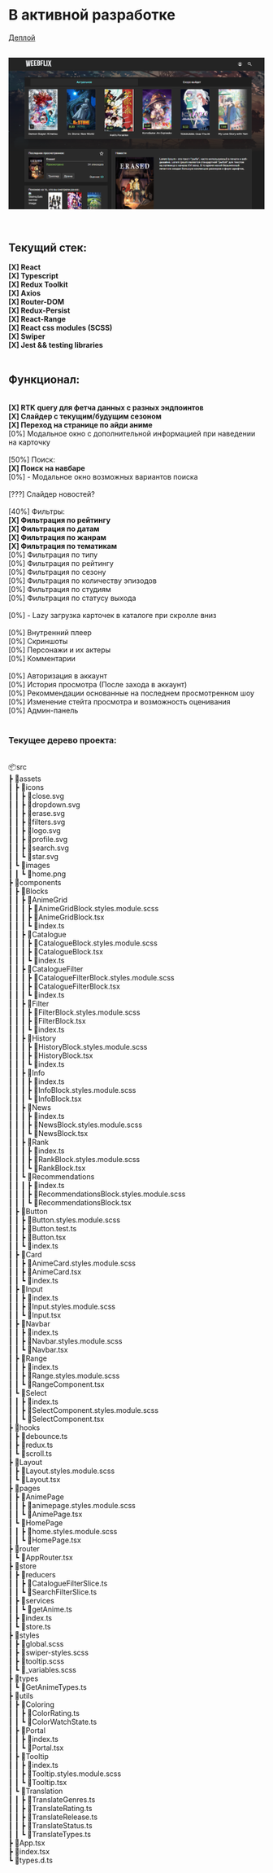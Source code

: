 <h1>В активной разработке</h1>
<a href='https://weebflix-remastered.vercel.app/'> Деплой </a>
<br>
<br>



<img src='Screenshot_1.png'></img>


<br>

<h2> Текущий стек: </h2>
<strong>[X] React </strong>  <br>
<strong>[X] Typescript </strong> <br>
<strong>[X] Redux Toolkit </strong> <br>
<strong>[X] Axios </strong> <br>
<strong>[X] Router-DOM </strong> <br>
<strong>[X] Redux-Persist </strong> <br>
<strong>[X] React-Range </strong> <br>
<strong>[X] React css modules (SCSS) </strong> <br>
<strong>[X] Swiper </strong>  <br>
<strong>[X] Jest && testing libraries </strong>  <br> <br>

<h2> Функционал: </h2> 
<br>
<strong>[X] RTK query для фетча данных с разных эндпоинтов </strong> 
<br>
<strong>[X] Слайдер с текущим/будущим сезоном </strong> 
<br>
<strong>[X] Переход на странице по айди аниме </strong> 
<br>
[0%] Модальное окно с дополнительной информацией при наведении на карточку </> 

<br>
<br>
[50%] Поиск: 
<br>
<strong>[X] Поиск на навбаре </strong>
<br>
[0%] - Модальное окно возможных вариантов поиска
<br>
<br>
[???] Слайдер новостей? 
<br>
<br>
[40%] Фильтры: <br>
<strong>[X] Фильтрация по рейтингу </strong> 
<br>
<strong>[X] Фильтрация по датам </strong> 
<br>
<strong>[X] Фильтрация по жанрам </strong> 
<br>
<strong>[X] Фильтрация по тематикам </strong> 
<br>
[0%] Фильтрация по типу 
<br>
[0%] Фильтрация по рейтингу  
<br>
[0%] Фильтрация по сезону 
<br>
[0%] Фильтрация по количеству эпизодов 
<br>
[0%] Фильтрация по студиям
<br>
[0%] Фильтрация по статусу выхода
<br>
<br>
[0%] - Lazy загрузка карточек в каталоге при скролле вниз </> 
<br>
<br>
[0%] Внутренний плеер <br>
[0%] Скриншоты <br>
[0%] Персонажи и их актеры <br>
[0%] Комментарии <br>
<br>
[0%] Авторизация в аккаунт <br>
[0%] История просмотра (После захода в аккаунт) <br>
[0%] Рекоммендации основанные на последнем просмотренном шоу <br>
[0%] Изменение стейта просмотра и возможность оценивания <br>
[0%] Админ-панель <br> <br>

<h3> Текущее дерево проекта: </h3> <br>
📦src
<br/>┣ 📂assets
<br/>┃ ┣ 📂icons
<br/>┃ ┃ ┣ 📜close.svg
<br/>┃ ┃ ┣ 📜dropdown.svg
<br/>┃ ┃ ┣ 📜erase.svg
<br/>┃ ┃ ┣ 📜filters.svg
<br/>┃ ┃ ┣ 📜logo.svg
<br/>┃ ┃ ┣ 📜profile.svg
<br/>┃ ┃ ┣ 📜search.svg
<br/>┃ ┃ ┗ 📜star.svg
<br/>┃ ┗ 📂images
<br/>┃ ┃ ┗ 📜home.png
<br/>┣ 📂components
<br/>┃ ┣ 📂Blocks
<br/>┃ ┃ ┣ 📂AnimeGrid
<br/>┃ ┃ ┃ ┣ 📜AnimeGridBlock.styles.module.scss
<br/>┃ ┃ ┃ ┣ 📜AnimeGridBlock.tsx
<br/>┃ ┃ ┃ ┗ 📜index.ts
<br/>┃ ┃ ┣ 📂Catalogue
<br/>┃ ┃ ┃ ┣ 📜CatalogueBlock.styles.module.scss
<br/>┃ ┃ ┃ ┣ 📜CatalogueBlock.tsx
<br/>┃ ┃ ┃ ┗ 📜index.ts
<br/>┃ ┃ ┣ 📂CatalogueFilter
<br/>┃ ┃ ┃ ┣ 📜CatalogueFilterBlock.styles.module.scss
<br/>┃ ┃ ┃ ┣ 📜CatalogueFilterBlock.tsx
<br/>┃ ┃ ┃ ┗ 📜index.ts
<br/>┃ ┃ ┣ 📂Filter
<br/>┃ ┃ ┃ ┣ 📜FilterBlock.styles.module.scss
<br/>┃ ┃ ┃ ┣ 📜FilterBlock.tsx
<br/>┃ ┃ ┃ ┗ 📜index.ts
<br/>┃ ┃ ┣ 📂History
<br/>┃ ┃ ┃ ┣ 📜HistoryBlock.styles.module.scss
<br/>┃ ┃ ┃ ┣ 📜HistoryBlock.tsx
<br/>┃ ┃ ┃ ┗ 📜index.ts
<br/>┃ ┃ ┣ 📂Info
<br/>┃ ┃ ┃ ┣ 📜index.ts
<br/>┃ ┃ ┃ ┣ 📜InfoBlock.styles.module.scss
<br/>┃ ┃ ┃ ┗ 📜InfoBlock.tsx
<br/>┃ ┃ ┣ 📂News
<br/>┃ ┃ ┃ ┣ 📜index.ts
<br/>┃ ┃ ┃ ┣ 📜NewsBlock.styles.module.scss
<br/>┃ ┃ ┃ ┗ 📜NewsBlock.tsx
<br/>┃ ┃ ┣ 📂Rank
<br/>┃ ┃ ┃ ┣ 📜index.ts
<br/>┃ ┃ ┃ ┣ 📜RankBlock.styles.module.scss
<br/>┃ ┃ ┃ ┗ 📜RankBlock.tsx
<br/>┃ ┃ ┗ 📂Recommendations
<br/>┃ ┃ ┃ ┣ 📜index.ts
<br/>┃ ┃ ┃ ┣ 📜RecommendationsBlock.styles.module.scss
<br/>┃ ┃ ┃ ┗ 📜RecommendationsBlock.tsx
<br/>┃ ┣ 📂Button
<br/>┃ ┃ ┣ 📜Button.styles.module.scss
<br/>┃ ┃ ┣ 📜Button.test.ts
<br/>┃ ┃ ┣ 📜Button.tsx
<br/>┃ ┃ ┗ 📜index.ts
<br/>┃ ┣ 📂Card
<br/>┃ ┃ ┣ 📜AnimeCard.styles.module.scss
<br/>┃ ┃ ┣ 📜AnimeCard.tsx
<br/>┃ ┃ ┗ 📜index.ts
<br/>┃ ┣ 📂Input
<br/>┃ ┃ ┣ 📜index.ts
<br/>┃ ┃ ┣ 📜Input.styles.module.scss
<br/>┃ ┃ ┗ 📜Input.tsx
<br/>┃ ┣ 📂Navbar
<br/>┃ ┃ ┣ 📜index.ts
<br/>┃ ┃ ┣ 📜Navbar.styles.module.scss
<br/>┃ ┃ ┗ 📜Navbar.tsx
<br/>┃ ┣ 📂Range
<br/>┃ ┃ ┣ 📜index.ts
<br/>┃ ┃ ┣ 📜Range.styles.module.scss
<br/>┃ ┃ ┗ 📜RangeComponent.tsx
<br/>┃ ┗ 📂Select
<br/>┃ ┃ ┣ 📜index.ts
<br/>┃ ┃ ┣ 📜SelectComponent.styles.module.scss
<br/>┃ ┃ ┗ 📜SelectComponent.tsx
<br/>┣ 📂hooks
<br/>┃ ┣ 📜debounce.ts
<br/>┃ ┣ 📜redux.ts
<br/>┃ ┗ 📜scroll.ts
<br/>┣ 📂Layout
<br/>┃ ┣ 📜Layout.styles.module.scss
<br/>┃ ┗ 📜Layout.tsx
<br/>┣ 📂pages
<br/>┃ ┣ 📂AnimePage
<br/>┃ ┃ ┣ 📜animepage.styles.module.scss
<br/>┃ ┃ ┗ 📜AnimePage.tsx
<br/>┃ ┗ 📂HomePage
<br/>┃ ┃ ┣ 📜home.styles.module.scss
<br/>┃ ┃ ┗ 📜HomePage.tsx
<br/>┣ 📂router
<br/>┃ ┗ 📜AppRouter.tsx
<br/>┣ 📂store
<br/>┃ ┣ 📂reducers
<br/>┃ ┃ ┣ 📜CatalogueFilterSlice.ts
<br/>┃ ┃ ┗ 📜SearchFilterSlice.ts
<br/>┃ ┣ 📂services
<br/>┃ ┃ ┗ 📜getAnime.ts
<br/>┃ ┣ 📜index.ts
<br/>┃ ┗ 📜store.ts
<br/>┣ 📂styles
<br/>┃ ┣ 📜global.scss
<br/>┃ ┣ 📜swiper-styles.scss
<br/>┃ ┣ 📜tooltip.scss
<br/>┃ ┗ 📜_variables.scss
<br/>┣ 📂types
<br/>┃ ┗ 📜GetAnimeTypes.ts
<br/>┣ 📂utils
<br/>┃ ┣ 📂Coloring
<br/>┃ ┃ ┣ 📜ColorRating.ts
<br/>┃ ┃ ┗ 📜ColorWatchState.ts
<br/>┃ ┣ 📂Portal
<br/>┃ ┃ ┣ 📜index.ts
<br/>┃ ┃ ┗ 📜Portal.tsx
<br/>┃ ┣ 📂Tooltip
<br/>┃ ┃ ┣ 📜index.ts
<br/>┃ ┃ ┣ 📜Tooltip.styles.module.scss
<br/>┃ ┃ ┗ 📜Tooltip.tsx
<br/>┃ ┗ 📂Translation
<br/>┃ ┃ ┣ 📜TranslateGenres.ts
<br/>┃ ┃ ┣ 📜TranslateRating.ts
<br/>┃ ┃ ┣ 📜TranslateRelease.ts
<br/>┃ ┃ ┣ 📜TranslateStatus.ts
<br/>┃ ┃ ┗ 📜TranslateTypes.ts
<br/>┣ 📜App.tsx
<br/>┣ 📜index.tsx
<br/>┗ 📜types.d.ts
